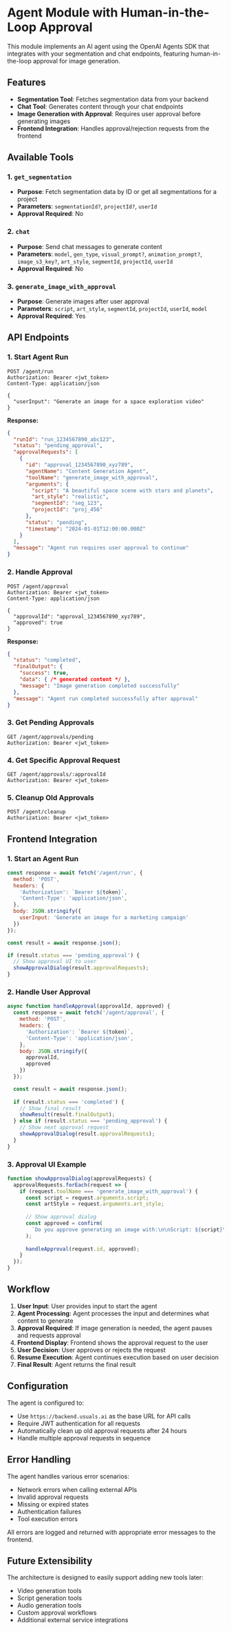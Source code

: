 # Agent Module with Human-in-the-Loop Approval

This module implements an AI agent using the OpenAI Agents SDK that integrates with your segmentation and chat endpoints, featuring human-in-the-loop approval for image generation.

## Features

- **Segmentation Tool**: Fetches segmentation data from your backend
- **Chat Tool**: Generates content through your chat endpoints
- **Image Generation with Approval**: Requires user approval before generating images
- **Frontend Integration**: Handles approval/rejection requests from the frontend

## Available Tools

### 1. `get_segmentation`
- **Purpose**: Fetch segmentation data by ID or get all segmentations for a project
- **Parameters**: `segmentationId?`, `projectId?`, `userId`
- **Approval Required**: No

### 2. `chat`
- **Purpose**: Send chat messages to generate content
- **Parameters**: `model`, `gen_type`, `visual_prompt?`, `animation_prompt?`, `image_s3_key?`, `art_style`, `segmentId`, `projectId`, `userId`
- **Approval Required**: No

### 3. `generate_image_with_approval`
- **Purpose**: Generate images after user approval
- **Parameters**: `script`, `art_style`, `segmentId`, `projectId`, `userId`, `model`
- **Approval Required**: Yes

## API Endpoints

### 1. Start Agent Run
```http
POST /agent/run
Authorization: Bearer <jwt_token>
Content-Type: application/json

{
  "userInput": "Generate an image for a space exploration video"
}
```

**Response:**
```json
{
  "runId": "run_1234567890_abc123",
  "status": "pending_approval",
  "approvalRequests": [
    {
      "id": "approval_1234567890_xyz789",
      "agentName": "Content Generation Agent",
      "toolName": "generate_image_with_approval",
      "arguments": {
        "script": "A beautiful space scene with stars and planets",
        "art_style": "realistic",
        "segmentId": "seg_123",
        "projectId": "proj_456"
      },
      "status": "pending",
      "timestamp": "2024-01-01T12:00:00.000Z"
    }
  ],
  "message": "Agent run requires user approval to continue"
}
```

### 2. Handle Approval
```http
POST /agent/approval
Authorization: Bearer <jwt_token>
Content-Type: application/json

{
  "approvalId": "approval_1234567890_xyz789",
  "approved": true
}
```

**Response:**
```json
{
  "status": "completed",
  "finalOutput": {
    "success": true,
    "data": { /* generated content */ },
    "message": "Image generation completed successfully"
  },
  "message": "Agent run completed successfully after approval"
}
```

### 3. Get Pending Approvals
```http
GET /agent/approvals/pending
Authorization: Bearer <jwt_token>
```

### 4. Get Specific Approval Request
```http
GET /agent/approvals/:approvalId
Authorization: Bearer <jwt_token>
```

### 5. Cleanup Old Approvals
```http
POST /agent/cleanup
Authorization: Bearer <jwt_token>
```

## Frontend Integration

### 1. Start an Agent Run
```javascript
const response = await fetch('/agent/run', {
  method: 'POST',
  headers: {
    'Authorization': `Bearer ${token}`,
    'Content-Type': 'application/json',
  },
  body: JSON.stringify({
    userInput: 'Generate an image for a marketing campaign'
  })
});

const result = await response.json();

if (result.status === 'pending_approval') {
  // Show approval UI to user
  showApprovalDialog(result.approvalRequests);
}
```

### 2. Handle User Approval
```javascript
async function handleApproval(approvalId, approved) {
  const response = await fetch('/agent/approval', {
    method: 'POST',
    headers: {
      'Authorization': `Bearer ${token}`,
      'Content-Type': 'application/json',
    },
    body: JSON.stringify({
      approvalId,
      approved
    })
  });

  const result = await response.json();
  
  if (result.status === 'completed') {
    // Show final result
    showResult(result.finalOutput);
  } else if (result.status === 'pending_approval') {
    // Show next approval request
    showApprovalDialog(result.approvalRequests);
  }
}
```

### 3. Approval UI Example
```javascript
function showApprovalDialog(approvalRequests) {
  approvalRequests.forEach(request => {
    if (request.toolName === 'generate_image_with_approval') {
      const script = request.arguments.script;
      const artStyle = request.arguments.art_style;
      
      // Show approval dialog
      const approved = confirm(
        `Do you approve generating an image with:\n\nScript: ${script}\nArt Style: ${artStyle}`
      );
      
      handleApproval(request.id, approved);
    }
  });
}
```

## Workflow

1. **User Input**: User provides input to start the agent
2. **Agent Processing**: Agent processes the input and determines what content to generate
3. **Approval Required**: If image generation is needed, the agent pauses and requests approval
4. **Frontend Display**: Frontend shows the approval request to the user
5. **User Decision**: User approves or rejects the request
6. **Resume Execution**: Agent continues execution based on user decision
7. **Final Result**: Agent returns the final result

## Configuration

The agent is configured to:
- Use `https://backend.usuals.ai` as the base URL for API calls
- Require JWT authentication for all requests
- Automatically clean up old approval requests after 24 hours
- Handle multiple approval requests in sequence

## Error Handling

The agent handles various error scenarios:
- Network errors when calling external APIs
- Invalid approval requests
- Missing or expired states
- Authentication failures
- Tool execution errors

All errors are logged and returned with appropriate error messages to the frontend.

## Future Extensibility

The architecture is designed to easily support adding new tools later:
- Video generation tools
- Script generation tools
- Audio generation tools
- Custom approval workflows
- Additional external service integrations 